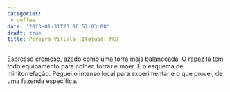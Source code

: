 ```yaml
---
categories:
 - coffee
date: '2023-01-31T23:06:52-03:00'
draft: true
title: Pereira Villela (Itajubá, MG)
---
```


Espresso cremoso, azedo como uma torra mais balanceada. O rapaz lá tem todo equipamento para colher, torrar e moer. É o esquema de minitorrefação. Peguei o intenso local para experimentar e o que provei, de uma fazenda específica.

